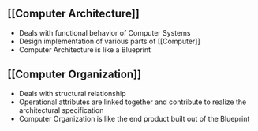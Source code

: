 ## [[Computer Architecture]]

- Deals with functional behavior of Computer Systems
- Design implementation of various parts of [[Computer]]
- Computer Architecture is like a Blueprint
## [[Computer Organization]]

- Deals with structural relationship
- Operational attributes are linked together and contribute to realize the architectural specification
- Computer Organization is like the end product built out of the Blueprint